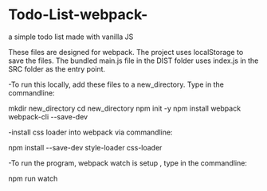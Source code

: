 # Todo-List-webpack-
a simple todo list made with vanilla JS


These files are designed for webpack. The project uses localStorage to save the files. 
The bundled main.js file in the DIST folder uses index.js in the SRC folder as the entry point. 

-To run this locally, add these files to a new_directory. Type in the commandline:

mkdir new_directory
cd new_directory
npm init -y
npm install webpack webpack-cli --save-dev


-install css loader into webpack via commandline:

npm install --save-dev style-loader css-loader


-To run the program, webpack watch is setup , type in the commandline:

npm run watch
